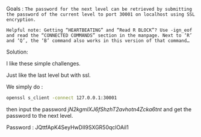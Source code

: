 Goals : `The password for the next level can be retrieved by submitting the password of the current level to port 30001 on localhost using SSL encryption.`

`Helpful note: Getting “HEARTBEATING” and “Read R BLOCK”? Use -ign_eof and read the “CONNECTED COMMANDS” section in the manpage. Next to ‘R’ and ‘Q’, the ‘B’ command also works in this version of that command…`





Solution:

I like these simple challenges. 

Just like the last level but with ssl.

We simply do :
```sh
openssl s_client -connect 127.0.0.1:30001
```
then input the password *jN2kgmIXJ6fShzhT2avhotn4Zcka6tnt* and get the password to the next level.

Password : JQttfApK4SeyHwDlI9SXGR50qclOAil1
